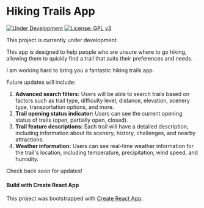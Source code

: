 # Hiking Trails App

[![Under Development](https://img.shields.io/badge/status-under%20development-yellow.svg)](https://shields.io/)  [![License: GPL v3](https://img.shields.io/badge/License-GPLv3-blue.svg)](https://www.gnu.org/licenses/gpl-3.0)

This project is currently under development. 

This app is designed to help people who are unsure where to go hiking, allowing them to quickly find a trail that suits their preferences and needs.

I am working hard to bring you a fantastic hiking trails app. 

Future updates will include:

1. **Advanced search filters:**  Users will be able to search trails based on factors such as trail type, difficulty level, distance, elevation, scenery type, transportation options, and more. 
2. **Trail opening status indicator:**  Users can see the current opening status of trails (open, partially open, closed).
3. **Trail feature descriptions:**  Each trail will have a detailed description, including information about its scenery, history, challenges, and nearby attractions.
4. **Weather information:**  Users can see real-time weather information for the trail's location, including temperature, precipitation, wind speed, and humidity.


Check back soon for updates!



#### Build with Create React App

This project was bootstrapped with [Create React App](https://github.com/facebook/create-react-app).
